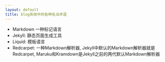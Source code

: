 ```yaml
---
layout: default
title: blog系统中的各种名词术语
---
```


* Markdown 一种标记语言
* Jekyll: 静态页面生成工具
* Liquid: 模板语言
* Redcarpet: 一种Markdown解析器, Jekyll中默认的Markdown解析器就是Redcarpet, Maruku和Kramdown是Jekyll之前的两代默认Markdown解析器

